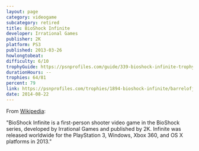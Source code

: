 ```yaml
---
layout: page
category: videogame
subcategory: retired
title: BioShock Infinite
developer: Irrational Games
publisher: 2K
platform: PS3
published: 2013-03-26
howlongtobeat:
difficulty: 6/10
trophyGuide: https://psnprofiles.com/guide/339-bioshock-infinite-trophy-guide
durationHours: --
trophies: 64/81
percent: 79
link: https://psnprofiles.com/trophies/1894-bioshock-infinite/barrelofjuice
date: 2014-08-22
---
```


From [Wikipedia](https://en.wikipedia.org/wiki/BioShock_Infinite):

"BioShock Infinite is a first-person shooter video game in the BioShock series, developed by Irrational Games and published by 2K. Infinite was released worldwide for the PlayStation 3, Windows, Xbox 360, and OS X platforms in 2013."
